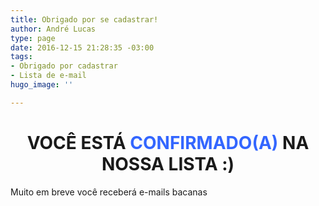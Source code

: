 ```yaml
---
title: Obrigado por se cadastrar!
author: André Lucas
type: page
date: 2016-12-15 21:28:35 -03:00
tags:
- Obrigado por cadastrar
- Lista de e-mail
hugo_image: ''

---
```

<h1 style="text-align: center;">
  VOCÊ ESTÁ <span style="color: #3366ff;">CONFIRMADO(A)</span> NA NOSSA LISTA :)
</h1>

Muito em breve você receberá e-mails bacanas
